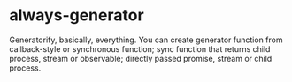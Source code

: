 # always-generator
Generatorify, basically, everything. You can create generator function from callback-style or synchronous function; sync function that returns child process, stream or observable; directly passed promise, stream or child process.
